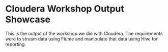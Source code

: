 # Cloudera Workshop Output Showcase
This is the output of the workshop we did with Cloudera. The requirements were to stream data using Flume and manipulate that data using Hive for reporting.
